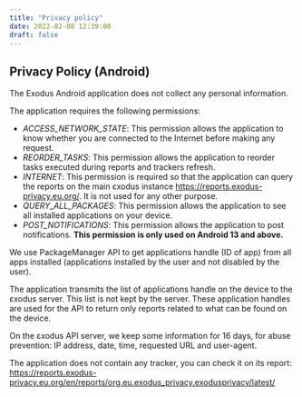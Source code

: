 ```yaml
---
title: "Privacy policy"
date: 2022-02-08 12:39:00
draft: false
---
```


## Privacy Policy (Android)

The Exodus Android application does not collect any personal information.

The application requires the following permissions:

* *ACCESS_NETWORK_STATE*: This permission allows the application to know whether you are connected to the Internet before making any request.
* *REORDER_TASKS*: This permission allows the application to reorder tasks executed during reports and trackers refresh.
* *INTERNET*: This permission is required so that the application can query the reports on the main εxodus instance <https://reports.exodus-privacy.eu.org/>. It is not used for any other purpose.
* *QUERY_ALL_PACKAGES*: This permission allows the application to see all installed applications on your device.
* *POST_NOTIFICATIONS*: This permission allows the application to post notifications. **This permission is only used on Android 13 and above.**

We use PackageManager API to get applications handle (ID of app) from all apps installed (applications installed by the user and not disabled by the user).

The application transmits the list of applications handle on the device to the εxodus server. This list is not kept by the server.
These application handles are used for the API to return only reports related to what can be found on the device.

On the εxodus API server, we keep some information for 16 days, for abuse prevention: IP address, date, time, requested URL and user-agent.

The application does not contain any tracker, you can check it on its report: <https://reports.exodus-privacy.eu.org/en/reports/org.eu.exodus_privacy.exodusprivacy/latest/>
